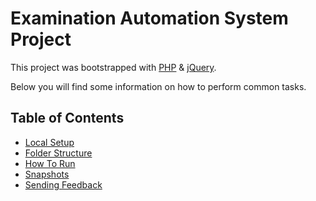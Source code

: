# Examination Automation System Project
This project was bootstrapped with [PHP](https://www.php.net/docs.php) & [jQuery](https://jquery.com/).

Below you will find some information on how to perform common tasks.<br>

## Table of Contents

- [Local Setup](#local-aetup)
- [Folder Structure](#folder-structure)
- [How To Run](#how-to-run)
- [Snapshots](#snapshots)
- [Sending Feedback](#sending-feedback)